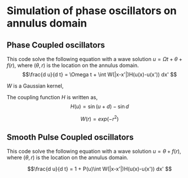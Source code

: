 # Simulation of phase oscillators on annulus domain

## Phase Coupled oscillators
This code solve the following equation with a wave solution $u=\Omega t + \theta +f(r)$, where $(\theta,r)$ is the location on the annulus domain.
$$\frac{d u}{d t} = \Omega t + \int W(|x-x'|)H(u(x)-u(x')) dx' $$

$W$ is a Gaussian kernel, 

The coupling function $H$ is written as,
$$H(u)=\sin(u+d)-\sin d $$

$$W(r) = exp(-r^2)$$

## Smooth Pulse Coupled oscillators
This code solve the following equation with a wave solution $u=\theta +f(r)$, where $(\theta,r)$ is the location on the annulus domain.

$$\frac{d u}{d t} = 1 + P(u)\int W(|x-x'|)H(u(x)-u(x')) dx' $$